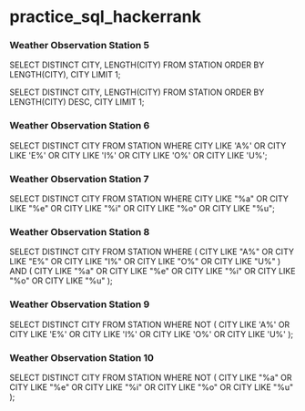 # practice_sql_hackerrank

### Weather Observation Station 5
SELECT
		DISTINCT CITY,
    LENGTH(CITY)
FROM
    STATION
ORDER BY
    LENGTH(CITY),
    CITY
LIMIT 1;

SELECT
    DISTINCT CITY,
    LENGTH(CITY)
FROM
    STATION
ORDER BY
    LENGTH(CITY) DESC,
    CITY
LIMIT 1;

### Weather Observation Station 6
SELECT
    DISTINCT CITY
FROM
    STATION
WHERE
    CITY LIKE 'A%'
    OR CITY LIKE 'E%'
    OR CITY LIKE 'I%'
    OR CITY LIKE 'O%'
    OR CITY LIKE 'U%';
    
### Weather Observation Station 7
SELECT
    DISTINCT CITY
FROM
    STATION
WHERE
    CITY LIKE "%a"
    OR CITY LIKE "%e"
    OR CITY LIKE "%i"
    OR CITY LIKE "%o"
    OR CITY LIKE "%u";

### Weather Observation Station 8
SELECT
    DISTINCT CITY
FROM
    STATION
WHERE (
    CITY LIKE "A%"
    OR CITY LIKE "E%"
    OR CITY LIKE "I%"
    OR CITY LIKE "O%"
    OR CITY LIKE "U%"
)
AND (
    CITY LIKE "%a"
    OR CITY LIKE "%e"
    OR CITY LIKE "%i"
    OR CITY LIKE "%o"
    OR CITY LIKE "%u"
);

### Weather Observation Station 9
SELECT
    DISTINCT CITY
FROM
    STATION
WHERE NOT (
    CITY LIKE 'A%'
    OR CITY LIKE 'E%'
    OR CITY LIKE 'I%'
    OR CITY LIKE 'O%'
    OR CITY LIKE 'U%'
);

### Weather Observation Station 10
SELECT
    DISTINCT CITY
FROM
    STATION
WHERE NOT (
    CITY LIKE "%a"
    OR CITY LIKE "%e"
    OR CITY LIKE "%i"
    OR CITY LIKE "%o"
    OR CITY LIKE "%u"
);

